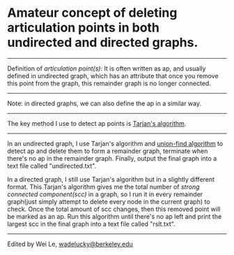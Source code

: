 # Amateur concept of deleting articulation points in both undirected and directed graphs.
***
Definition of *articulation point(s)*: It is often written as ap, and usually defined in undirected graph, which has an attribute that once you remove this point from the graph, this remainder graph is no longer connected.
***
Note: in directed graphs, we can also define the ap in a similar way.
***
The key method I use to detect ap points is [Tarjan's algorithm](https://en.wikipedia.org/wiki/Tarjan%27s_strongly_connected_components_algorithm).
***
In an undirected graph, I use Tarjan's algorithm and [union-find algorithm](https://en.wikipedia.org/wiki/Disjoint-set_data_structure) to detect ap and delete them to form a remainder graph, terminate when there's no ap in the remainder graph. Finally, output the final graph into a text file called "undirected.txt". 

In a directed graph, I still use Tarjan's algorithm but in a slightly different format. This Tarjan's algorithm gives me the total number of *strong connected component(scc)* in a graph, so I run it in every remainder graph(just simply attempt to delete every node in the current graph) to check. Once the total amount of scc changes, then this removed point will be marked as an ap. Run this algorithm until there's no ap left and print the largest scc in the final graph into a text file called "rslt.txt".
***
Edited by Wei Le, wadelucky@berkeley.edu
